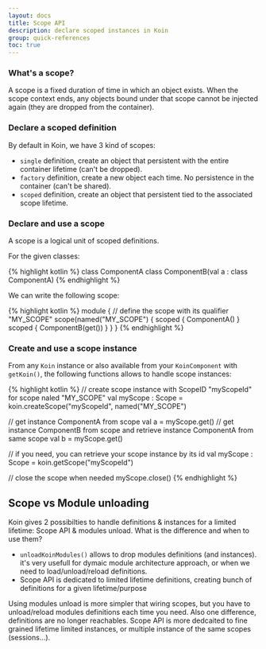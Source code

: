 ```yaml
---
layout: docs
title: Scope API
description: declare scoped instances in Koin
group: quick-references
toc: true
---
```


### What's a scope?
A scope is a fixed duration of time in which an object exists. When the scope context ends, any objects bound under that scope cannot be injected again (they are dropped from the container).

### Declare a scoped definition

By default in Koin, we have 3 kind of scopes:

- `single` definition, create an object that persistent with the entire container lifetime (can't be dropped).
- `factory` definition, create a new object each time. No persistence in the container (can't be shared).
- `scoped` definition, create an object that persistent tied to the associated scope lifetime.

### Declare and use a scope

A scope is a logical unit of scoped definitions.

For the given classes:

{% highlight kotlin %}
class ComponentA
class ComponentB(val a : class ComponentA)
{% endhighlight %}

We can write the following scope:

{% highlight kotlin %}
module {
    // define the scope with its qualifier "MY_SCOPE"
    scope(named("MY_SCOPE") {
        scoped { ComponentA() }
        scoped { ComponentB(get()) }
    }
}
{% endhighlight %}

### Create and use a scope instance

From any `Koin` instance or also available from your `KoinComponent` with `getKoin()`, the following functions allows to handle scope instances:

{% highlight kotlin %}
// create scope instance with ScopeID "myScopeId" for scope naled "MY_SCOPE"
val myScope : Scope = koin.createScope("myScopeId", named("MY_SCOPE")

// get instance ComponentA from scope
val a = myScope.get<ComponentA>()
// get instance ComponentB from scope and retrieve instance ComponentA from same scope
val b = myScope.get<ComponentB>()

// if you need, you can retrieve your scope instance by its id
val myScope : Scope = koin.getScope("myScopeId")

// close the scope when needed
myScope.close()
{% endhighlight %}

## Scope vs Module unloading

Koin gives 2 possibilties to handle definitions & instances for a limited lifetime: Scope API & modules unload. What is the difference and when to use them?

- `unloadKoinModules()` allows to drop modules definitions (and instances). it's very usefull for dymaic module architecture approach, or when we need to load/unload/reload definitions. 
- Scope API is dedicated to limited lifetime definitions, creating bunch of definitions for a given lifetime/purpose

Using modules unload is more simpler that wiring scopes, but you have to unload/reload modules definitions each time you need. Also one difference, definitions are no longer reachables. Scope API is more dedcaited to fine grained lifetime limited instances, or multiple instance of the same scopes (sessions...).
